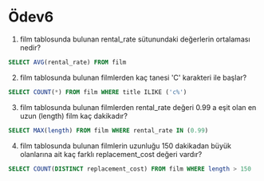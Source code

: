 # Ödev6

1) film tablosunda bulunan rental_rate sütunundaki değerlerin ortalaması nedir?

~~~sql
SELECT AVG(rental_rate) FROM film
~~~

2) film tablosunda bulunan filmlerden kaç tanesi 'C' karakteri ile başlar?

~~~sql
SELECT COUNT(*) FROM film WHERE title ILIKE ('c%')
~~~

3) film tablosunda bulunan filmlerden rental_rate değeri 0.99 a eşit olan en uzun (length) film kaç dakikadır?

~~~sql
SELECT MAX(length) FROM film WHERE rental_rate IN (0.99)
~~~

4) film tablosunda bulunan filmlerin uzunluğu 150 dakikadan büyük olanlarına ait kaç farklı replacement_cost değeri vardır?

~~~sql
SELECT COUNT(DISTINCT replacement_cost) FROM film WHERE length > 150
~~~